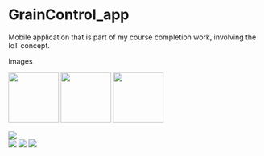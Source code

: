 # GrainControl_app
Mobile application that is part of my course completion work, involving the IoT concept.

Images

<p float="left">
  <img src="https://raw.githubusercontent.com/joaoGabriel55/GrainControl_app/master/screenshots/screenshot%20(1).png" width="100" />
  <img src="/img2.png" width="100" /> 
  <img src="/img3.png" width="100" />
</p>

![](https://raw.githubusercontent.com/joaoGabriel55/GrainControl_app/master/screenshots/screenshot%20(1).png)  
![](https://raw.githubusercontent.com/joaoGabriel55/GrainControl_app/master/screenshots/screenshot%20(2).png)
![](https://raw.githubusercontent.com/joaoGabriel55/GrainControl_app/master/screenshots/screenshot%20(3).png) 
![](https://raw.githubusercontent.com/joaoGabriel55/GrainControl_app/master/screenshots/screenshot%20(4).png)
